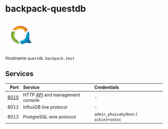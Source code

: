 # backpack-questdb

![QuestDB](../../doc/assets/logos/questdb.png)

Hostname `questdb.backpack.test`

## Services

| Port | Service | Credentials
| ---: | :------ | :----------
| [8010](http://questdb.backpack.test:8010) | HTTP [API](https://questdb.io/docs/reference/api/rest) and management console | -
| 8011 | InfluxDB line protocol | -
| 8012 | PostgreSQL wire protocol | `admin_phaixahy9oon` / `aikie3rootac`
